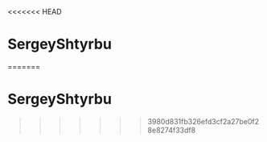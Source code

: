 <<<<<<< HEAD
# SergeyShtyrbu
=======
# SergeyShtyrbu
>>>>>>> 3980d831fb326efd3cf2a27be0f28e8274f33df8
